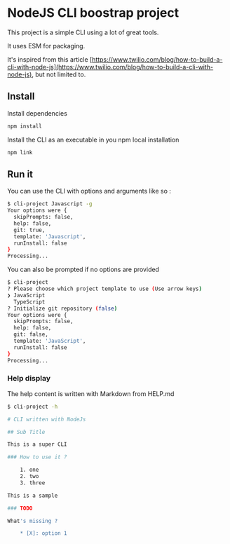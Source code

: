 # NodeJS CLI boostrap project

This project is a simple CLI using a lot of great tools.

It uses ESM for packaging.

It's inspired from this article [https://www.twilio.com/blog/how-to-build-a-cli-with-node-js](https://www.twilio.com/blog/how-to-build-a-cli-with-node-js), but not limited to.



## Install

Install dependencies

```sh
npm install
```

Install the CLI as an executable in you npm local installation

```sh
npm link
```

## Run it

You can use the CLI with options and arguments like so :

```sh
$ cli-project Javascript -g
Your options were {
  skipPrompts: false,
  help: false,
  git: true,
  template: 'Javascript',
  runInstall: false
}
Processing...

```

You can also be prompted if no options are provided

```sh
$ cli-project
? Please choose which project template to use (Use arrow keys)
❯ JavaScript 
  TypeScript 
? Initialize git repository (false)
Your options were {
  skipPrompts: false,
  help: false,
  git: false,
  template: 'JavaScript',
  runInstall: false
}
Processing...

```

### Help display

The help content is written with Markdown from HELP.md


```sh
$ cli-project -h

# CLI written with NodeJs

## Sub Title

This is a super CLI

### How to use it ?

    1. one
    2. two
    3. three

This is a sample

### TODO

What's missing ?

    * [X]: option 1

```